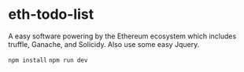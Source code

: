 # eth-todo-list
A easy software powering by the Ethereum ecosystem which includes truffle, Ganache, and Solicidy. Also use some easy Jquery.  

`npm install` 
`npm run dev`
